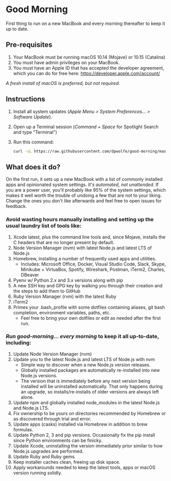 # Good Morning

First thing to run on a new MacBook and every morning thereafter to keep it up to date.

## Pre-requisites

1. Your MacBook must be running macOS 10.14 (Mojave) or 10.15 (Catalina)
2. You must have admin privileges on your MacBook.
3. You must have an Apple ID that has accepted the developer agreement, which you can do
   for free here: <https://developer.apple.com/account/>

_A fresh install of macOS is preferred, but not required._

## Instructions

1. Install all system updates (_Apple Menu > System Preferences... > Software Update_).
2. Open up a Terminal session (_Command + Space_ for Spotlight Search and type "Terminal")
3. Run this command:

   ```sh
   curl -sL https://raw.githubusercontent.com/dpwolfe/good-morning/master/good-morning.sh | sh
   ```

## What does it do?

On the first run, it sets up a new MacBook with a list of commonly installed apps and
opinionated system settings. _It's automated, not unattended._ If you are a power user,
you'll probably like 95% of the system settings, which makes it well worth the trouble
of undoing a few that are not to your liking. Change the ones you don't like afterwards
and feel free to open issues for feedback.

### Avoid wasting hours manually installing and setting up the usual laundry list of tools like:

1. Xcode latest, plus the command line tools and, since Mojave, installs the C headers
   that are no longer present by default.
2. Node Version Manager (nvm) with latest Node.js and latest LTS of Node.js
3. Homebrew, installing a number of frequently used apps and utilities.
   - Includes: Microsoft Office, Docker, Visual Studio Code, Slack, Skype, Minikube + VirtuaBox,
     Spotify, Wireshark, Postman, iTerm2, Charles, DBeaver
4. Pyenv w/ Python 2.x and 3.x versions along with pip
5. A new SSH key and GPG key by walking you through their creation and the steps to add
   them to GitHub
6. Ruby Version Manager (rvm) with the latest Ruby
7. iTerm2
8. Primes your .bash_profile with some dotfiles containing aliases, git bash completion,
   environment variables, paths, etc.
   - Feel free to bring your own dotfiles or edit as needed after the first run.

### _Run good-morning... every morning_ to keep it all up-to-date, including:

1. Update Node Version Manager (nvm)
2. Update you to the latest Node.js and latest LTS of Node.js with nvm
   - Simple way to discover when a new Node.js version releases.
   - Globally installed packages are automatically re-installed into new Node.js versions.
   - The version that is immediately before any next version being installed will be uninstalled automatically.
     That only happens during an upgrade, so installs/re-installs of older versions are always left alone.
3. Update npm and globally installed node_modules in the latest Node.js and Node.js LTS.
4. Fix ownership to be yours on directories recommended by Homebrew or as discovered through trial and error.
5. Update apps (casks) installed via Homebrew in addition to brew formulas.
6. Update Python 2, 3 and pip versions. Occasionally fix the pip install since Python environments can be finicky.
7. Update Xcode, uninstalling the version immediately prior similar to how Node.js upgrades are performed.
8. Update Ruby and Ruby gems.
9. Keep installer caches clean, freeing up disk space.
10. Apply workarounds needed to keep the latest tools, apps or macOS version running solidly.
